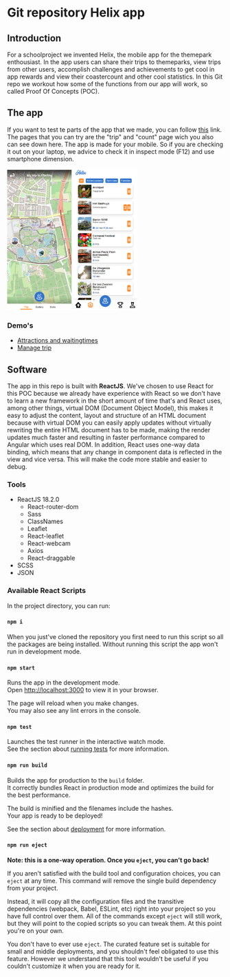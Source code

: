# Git repository Helix app

## Introduction

For a schoolproject we invented Helix, the mobile app for the themepark enthousiast. In the app users can share their trips to themeparks, view trips from other users, accomplish challenges and achievements to get cool in app rewards and view their coastercount and other cool statistics. In this Git repo we workout how some of the functions from our app will work, so called Proof Of Concepts (POC).

## The app

If you want to test te parts of the app that we made, you can follow [this](http://helix.kevinvloon.nl) link. The pages that you can try are the "trip" and "count" page wich you also can see down here. The app is made for your mobile. So if you are checking it out on your laptop, we advice to check it in inspect mode (F12) and use smartphone dimension.

<img src="public/images/readme/trip.png" width="150" />
<img src="public/images/readme/count.png" width="150" />
<br>

### Demo's
- [Attractions and waitingtimes](https://youtu.be/Xygd-tDjZ_A)
- [Manage trip](https://youtube.com/shorts/yk2bYdstIP8)

## Software

The app in this repo is built with **ReactJS**. We've chosen to use React for this POC because we already have experience with React so we don't have to learn a new framework in the short amount of time that's  and React uses, among other things, virtual DOM (Document Object Model), this makes it easy to adjust the content, layout and structure of an HTML document because with virtual DOM you can easily apply updates without virtually rewriting the entire HTML document has to be made, making the render updates much faster and resulting in faster performance compared to Angular which uses real DOM. In addition, React uses one-way data binding, which means that any change in component data is reflected in the view and vice versa. This will make the code more stable and easier to debug.

### Tools

- ReactJS 18.2.0
    - React-router-dom
    - Sass
    - ClassNames
    - Leaflet
    - React-leaflet
    - React-webcam
    - Axios
    - React-draggable
- SCSS
- JSON

### Available React Scripts

In the project directory, you can run:

#### `npm i`

When you just've cloned the repository you first need to run this script so all the packages are being installed. Without running this script the app won't run in development mode.

#### `npm start`

Runs the app in the development mode.\
Open [http://localhost:3000](http://localhost:3000) to view it in your browser.

The page will reload when you make changes.\
You may also see any lint errors in the console.

#### `npm test`

Launches the test runner in the interactive watch mode.\
See the section about [running tests](https://facebook.github.io/create-react-app/docs/running-tests) for more information.

#### `npm run build`

Builds the app for production to the `build` folder.\
It correctly bundles React in production mode and optimizes the build for the best performance.

The build is minified and the filenames include the hashes.\
Your app is ready to be deployed!

See the section about [deployment](https://facebook.github.io/create-react-app/docs/deployment) for more information.

#### `npm run eject`

**Note: this is a one-way operation. Once you `eject`, you can't go back!**

If you aren't satisfied with the build tool and configuration choices, you can `eject` at any time. This command will remove the single build dependency from your project.

Instead, it will copy all the configuration files and the transitive dependencies (webpack, Babel, ESLint, etc) right into your project so you have full control over them. All of the commands except `eject` will still work, but they will point to the copied scripts so you can tweak them. At this point you're on your own.

You don't have to ever use `eject`. The curated feature set is suitable for small and middle deployments, and you shouldn't feel obligated to use this feature. However we understand that this tool wouldn't be useful if you couldn't customize it when you are ready for it.